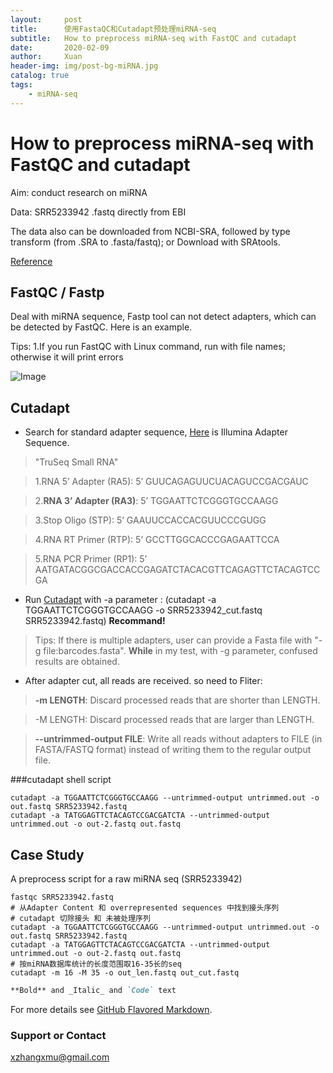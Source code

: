```yaml
---
layout:     post
title:      使用FastaQC和Cutadapt预处理miRNA-seq
subtitle:   How to preprocess miRNA-seq with FastQC and cutadapt
date:       2020-02-09
author:     Xuan
header-img: img/post-bg-miRNA.jpg
catalog: true
tags:
    - miRNA-seq
---
```


# How to preprocess miRNA-seq with FastQC and cutadapt

Aim: conduct research on miRNA 

Data: SRR5233942 .fastq directly from EBI 

The data also can be downloaded from NCBI-SRA, followed by type transform (from .SRA to .fasta/fastq); or Download with SRAtools.

[Reference](https://www.jianshu.com/p/cf0a7b937413)

## FastQC / Fastp
Deal with miRNA sequence, Fastp tool can not detect adapters, which can be detected by FastQC. Here is an example.

Tips: 1.If you run FastQC with Linux command, run with file names; otherwise it will print errors

![Image](/1.png)

## Cutadapt
- Search for standard adapter sequence, [Here](http://www.eurofinsgenomics.eu/media/1610545/illumina-adapter-sequences.pdf) is Illumina Adapter Sequence.

>"TruSeq Small RNA"

>1.RNA 5’ Adapter (RA5): 
5’ GUUCAGAGUUCUACAGUCCGACGAUC

>2.**RNA 3’ Adapter (RA3)**: 
5’ TGGAATTCTCGGGTGCCAAGG

>3.Stop Oligo (STP): 
5’ GAAUUCCACCACGUUCCCGUGG

>4.RNA RT Primer (RTP): 
5’ GCCTTGGCACCCGAGAATTCCA

>5.RNA PCR Primer (RP1): 
5’ AATGATACGGCGACCACCGAGATCTACACGTTCAGAGTTCTACAGTCCGA

- Run [Cutadapt](https://cutadapt.readthedocs.io/en/stable/guide.html) with -a parameter : (cutadapt -a TGGAATTCTCGGGTGCCAAGG -o SRR5233942_cut.fastq SRR5233942.fastq) **Recommand!**

>Tips: If there is multiple adapters, user can provide a Fasta file with "-g file:barcodes.fasta". 
>**While** in my test, with -g parameter, confused results are obtained.

- After adapter cut, all reads are received. so need to Fliter:

>**-m LENGTH**: Discard processed reads that are shorter than LENGTH.

>-M LENGTH: Discard processed reads that are larger than LENGTH.

>**--untrimmed-output FILE**: Write all reads without adapters to FILE (in FASTA/FASTQ format) instead of writing them to the regular output file.

###cutadapt shell script
```
cutadapt -a TGGAATTCTCGGGTGCCAAGG --untrimmed-output untrimmed.out -o out.fastq SRR5233942.fastq 
cutadapt -a TATGGAGTTCTACAGTCCGACGATCTA --untrimmed-output untrimmed.out -o out-2.fastq out.fastq
```

## Case Study

A preprocess script for a raw miRNA seq (SRR5233942)

```
fastqc SRR5233942.fastq
# 从Adapter Content 和 overrepresented sequences 中找到接头序列
# cutadapt 切除接头 和 未被处理序列
cutadapt -a TGGAATTCTCGGGTGCCAAGG --untrimmed-output untrimmed.out -o out.fastq SRR5233942.fastq 
cutadapt -a TATGGAGTTCTACAGTCCGACGATCTA --untrimmed-output untrimmed.out -o out-2.fastq out.fastq
# 按miRNA数据库统计的长度范围取16-35长的seq
cutadapt -m 16 -M 35 -o out_len.fastq out_cut.fastq
```

```markdown
**Bold** and _Italic_ and `Code` text

```
For more details see [GitHub Flavored Markdown](https://guides.github.com/features/mastering-markdown/).



### Support or Contact

xzhangxmu@gmail.com


